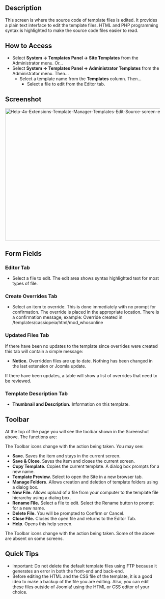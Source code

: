 <!-- Filename: Help4.x:Templates:_Customise_Source / Display title: Templates: Quellcode anpassen -->

## Description

This screen is where the source code of template files is edited. It
provides a plain text interface to edit the template files. HTML and PHP
programming syntax is highlighted to make the source code files easier
to read.

## How to Access

- Select **System → Templates Panel → Site Templates** from the
  Administrator menu. Or...
- Select **System → Templates Panel → Administrator Templates**
  from the Administrator menu. Then...
  - Select a template name from the **Templates** column. Then...
    - Select a file to edit from the Editor tab.

## Screenshot

<img
src="https://docs.joomla.org/images/9/90/Help-4x-Extensions-Template-Manager-Templates-Edit-Source-screen-en.png"
decoding="async" data-file-width="800" data-file-height="430"
width="800" height="430"
alt="Help-4x-Extensions-Template-Manager-Templates-Edit-Source-screen-en.png" />

## Form Fields

### Editor Tab

- Select a file to edit. The edit area shows syntax highlighted text for
  most types of file.

### Create Overrides Tab

- Select an item to override. This is done immediately with no prompt
  for confirmation. The override is placed in the appropriate location.
  There is a confirmation message, example: Override created in
  /templates/cassiopeia/html/mod_whosonline

### Updated Files Tab

If there have been no updates to the template since overrides were
created this tab will contain a simple message:

- **Notice.** Overridden files are up to date. Nothing has been changed
  in the last extension or Joomla update.

If there have been updates, a table will show a list of overrides that
need to be reviewed.

### Template Description Tab

- **Thumbnail and Description.** Information on this template.

## Toolbar

At the top of the page you will see the toolbar shown in the Screenshot
above. The functions are:

The Toolbar icons change with the action being taken. You may see:

- **Save.** Saves the item and stays in the current screen.
- **Save & Close**. Saves the item and closes the current screen.
- **Copy Template.** Copies the current template. A dialog box prompts
  for a new name.
- **Template Preview.** Select to open the Site in a new browser tab.
- **Manage Folders.** Allows creation and deletion of template folders
  using a dialog box.
- **New File.** Allows upload of a file from your computer to the
  template file hierarchy using a dialog box.
- **Rename File.** Select a file to edit. Select the Rename button to
  prompt for a new name.
- **Delete File.** You will be prompted to Confirm or Cancel.
- **Close File.** Closes the open file and returns to the Editor Tab.
- **Help**. Opens this help screen.

The Toolbar icons change with the action being taken. Some of the above
are absent on some screens.

## Quick Tips

- Important: Do not delete the default template files using FTP because
  it generates an error in both the front-end and back-end.
- Before editing the HTML and the CSS file of the template, it is a good
  idea to make a backup of the file you are editing. Also, you can edit
  these files outside of Joomla! using the HTML or CSS editor of your
  choice.

